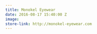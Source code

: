 ```yaml
---
title: Monokel Eyewear
date: 2016-08-17 15:40:00 Z
image: 
store-link: http://monokel-eyewear.com
---
```


